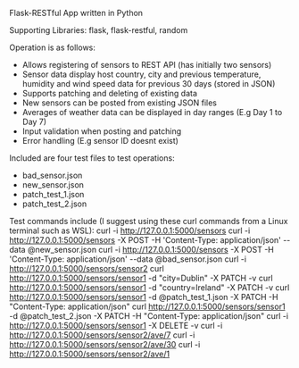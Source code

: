 Flask-RESTful App written in Python

Supporting Libraries: flask, flask-restful, random

Operation is as follows:
- Allows registering of sensors to REST API (has initially two sensors)
- Sensor data display host country, city and previous temperature, humidity and wind speed data for previous 30 days (stored in JSON)
- Supports patching and deleting of existing data
- New sensors can be posted from existing JSON files
- Averages of weather data can be displayed in day ranges (E.g Day 1 to Day 7)
- Input validation when posting and patching
- Error handling (E.g sensor ID doesnt exist)

Included are four test files to test operations:
- bad_sensor.json
- new_sensor.json
- patch_test_1.json
- patch_test_2.json

Test commands include (I suggest using these curl commands from a Linux terminal such as WSL):
curl -i http://127.0.0.1:5000/sensors
curl -i http://127.0.0.1:5000/sensors -X POST -H 'Content-Type: application/json' --data @new_sensor.json
curl -i http://127.0.0.1:5000/sensors -X POST -H 'Content-Type: application/json' --data @bad_sensor.json
curl -i http://127.0.0.1:5000/sensors/sensor2
curl http://127.0.0.1:5000/sensors/sensor1 -d "city=Dublin"  -X PATCH -v
curl http://127.0.0.1:5000/sensors/sensor1 -d "country=Ireland"  -X PATCH -v
curl http://127.0.0.1:5000/sensors/sensor1 -d @patch_test_1.json -X PATCH -H "Content-Type: application/json"
curl http://127.0.0.1:5000/sensors/sensor1 -d @patch_test_2.json -X PATCH -H "Content-Type: application/json"
curl -i http://127.0.0.1:5000/sensors/sensor1 -X DELETE -v
curl -i http://127.0.0.1:5000/sensors/sensor2/ave/7
curl -i http://127.0.0.1:5000/sensors/sensor2/ave/30
curl -i http://127.0.0.1:5000/sensors/sensor2/ave/1
